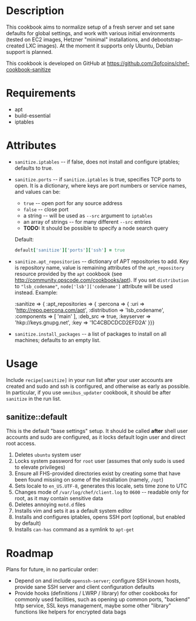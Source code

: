 Description
===========

This cookbook aims to normalize setup of a fresh server and set sane
defaults for global settings, and work with various initial
environments (tested on EC2 images, Hetzner "minimal" installations,
and debootstrap-created LXC images). At the moment it supports only
Ubuntu, Debian support is planned.

This cookbook is developed on GitHub at
https://github.com/3ofcoins/chef-cookbook-sanitize

Requirements
============

* apt
* build-essential
* iptables

Attributes
==========

* `sanitize.iptables` -- if false, does not install and configure
  iptables; defaults to true.

* `sanitize.ports` -- if `sanitize.iptables` is true, specifies TCP
  ports to open. It is a dictionary, where keys are port numbers or
  service names, and values can be:
  
  * `true` -- open port for any source address
  * `false` -- close port
  * a string -- will be used as `--src` argument to `iptables`
  * an array of strings -- for many different `--src` entries
  * **TODO:** It should be possible to specify a node search query
  
  Default:
  
  ```ruby
  default['sanitize']['ports']['ssh'] = true
  ```

* `sanitize.apt_repositories` -- dictionary of APT repositories to
  add. Key is repository name, value is remaining attributes of the
  `apt_repository` resource provided by the `apt` cookbook (see
  http://community.opscode.com/cookbooks/apt). If you set
  `distribution` to `"lsb_codename"`, `node['lsb']['codename']`
  attribute will be used instead. Example:
  
    :sanitize => {
      :apt_repositories => {
        :percona => {
          :uri => 'http://repo.percona.com/apt',
          :distribution => 'lsb_codename',
          :components => [ 'main' ],
          :deb_src => true,
          :keyserver => 'hkp://keys.gnupg.net',
          :key => '1C4CBDCDCD2EFD2A'
        }}}

* `sanitize.install_packages` -- a list of packages to install on all
  machines; defaults to an empty list.

Usage
=====

Include `recipe[sanitize]` in your run list after your user accounts
are created and sudo and ssh is configured, and otherwise as early as
possible. In particular, if you use `omnibus_updater` cookbook, it
should be after `sanitize` in the run list.

sanitize::default
-----------------

This is the default "base settings" setup. It should be called
**after** shell user accounts and sudo are configured, as it locks
default login user and direct root access.

1. Deletes `ubuntu` system user
2. Locks system password for `root` user (assumes that only sudo is
   used to elevate privileges)
3. Ensure all FHS-provided directories exist by creating some that
   have been found missing on some of the installation (namely,
   `/opt`)
4. Sets locale to `en_US.UTF-8`, generates this locale, sets time zone
   to UTC
5. Changes mode of `/var/log/chef/client.log` to `0600` -- readable
   only for root, as it may contain sensitive data
6. Deletes annoying `motd.d` files
7. Installs vim and sets it as a default system editor
8. Installs and configures iptables, opens SSH port (optional, but
   enabled by default)
9. Installs `can-has` command as a symlink to `apt-get`

Roadmap
=======

Plans for future, in no particular order:

* Depend on and include `openssh-server`; configure SSH known hosts,
  provide sane SSH server and client configuration defaults
* Provide hooks (definitions / LWRP / library) for other cookbooks for
  commonly used facilities, such as opening up common ports, "backend"
  http service, SSL keys management, maybe some other "library"
  functions like helpers for encrypted data bags
